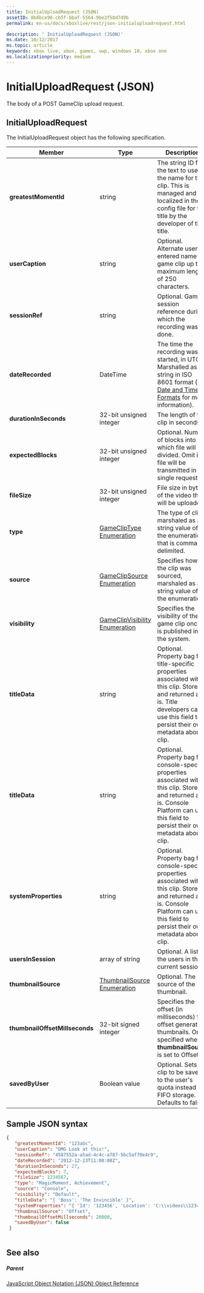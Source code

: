 ```yaml
---
title: InitialUploadRequest (JSON)
assetID: 8b8bce98-cb5f-bbaf-5564-9be2f58d749b
permalink: en-us/docs/xboxlive/rest/json-initialuploadrequest.html

description: ' InitialUploadRequest (JSON)'
ms.date: 10/12/2017
ms.topic: article
keywords: xbox live, xbox, games, uwp, windows 10, xbox one
ms.localizationpriority: medium
---
```

# InitialUploadRequest (JSON)
The body of a POST GameClip upload request. 
<a id="ID4EN"></a>

 
## InitialUploadRequest
 
The InitialUploadRequest object has the following specification.
 
| Member| Type| Description| 
| --- | --- | --- | 
| <b>greatestMomentId</b>| string| The string ID for the text to use as the name for the clip. This is managed and localized in the config file for the title by the developer of the title.| 
| <b>userCaption</b>| string| Optional. Alternate user-entered name for game clip up to a maximum length of 250 characters.| 
| <b>sessionRef</b>| string| Optional. Game session reference during which the recording was done.| 
| <b>dateRecorded</b>| DateTime| The time the recording was started, in UTC. Marshalled as a string in ISO 8601 format (see <a href="http://www.w3.org/TR/NOTE-datetime">Date and Time Formats</a> for more information).| 
| <b>durationInSeconds</b>| 32-bit unsigned integer| The length of the clip in seconds.| 
| <b>expectedBlocks</b>| 32-bit unsigned integer| Optional. Number of blocks into which file will be divided. Omit if file will be transmitted in a single request.| 
| <b>fileSize</b>| 32-bit unsigned integer| File size in bytes of the video that will be uploaded.| 
| <b>type</b>| [GameClipType Enumeration](../enums/gvr-enum-gamecliptypes.md)| The type of clip, marshaled as a string value of the enumeration that is comma-delimited.| 
| <b>source</b>| [GameClipSource Enumeration](../enums/gvr-enum-gameclipsource.md)| Specifies how the clip was sourced, marshaled as a string value of the enumeration.| 
| <b>visibility</b>| [GameClipVisibility Enumeration](../enums/gvr-enum-gameclipvisibility.md)| Specifies the visibility of the game clip once it is published in the system.| 
| <b>titleData</b>| string| Optional. Property bag for title-specific properties associated with this clip. Stored and returned as-is. Title developers can use this field to persist their own metadata about a clip.| 
| <b>titleData</b>| string| Optional. Property bag for console-specific properties associated with this clip. Stored and returned as-is. Console Platform can use this field to persist their own metadata about a clip.| 
| <b>systemProperties</b>| string| Optional. Property bag for console-specific properties associated with this clip. Stored and returned as is. Console Platform can use this field to persist their own metadata about a clip.| 
| <b>usersInSession</b>| array of string| Optional. A list of the users in the current session.| 
| <b>thumbnailSource</b>| [ThumbnailSource Enumeration](../enums/gvr-enum-thumbnailsource.md)| Optional. The source of the thumbnail.| 
| <b>thumbnailOffsetMillseconds</b>| 32-bit signed integer| Specifies the offset (in milliseconds) for offset generated thumbnails. Only specified when <b>thumbnailSource</b> is set to Offset.| 
| <b>savedByUser</b>| Boolean value| Optional. Sets the clip to be saved to the user's quota instead of FIFO storage. Defaults to false.| 
  
<a id="ID4ERH"></a>

 
## Sample JSON syntax
 

```json
{
   "greatestMomentId": "123abc",
   "userCaption": "OMG Look at this!",
   "sessionRef": "4587552a-a5ad-4c4c-a787-5bc5af70e4c9",
   "dateRecorded": "2012-12-23T11:08:08Z",
   "durationInSeconds": 27,
   "expectedBlocks": 7,
   "fileSize": 1234567,
   "type": "MagicMoment, Achievement",
   "source": "Console",
   "visibility": "Default",
   "titleData": "{ 'Boss': 'The Invincible' }",
   "systemProperties": "{ 'Id': '123456', 'Location': 'C:\\videos\\123456.mp4' }",
   "thumbnailSource": "Offset",
   "thumbnailOffsetMillseconds": 20000,
   "savedByUser": false
 }
    
```

  
<a id="ID4E1H"></a>

 
## See also
 
<a id="ID4E3H"></a>

 
##### Parent 

[JavaScript Object Notation (JSON) Object Reference](atoc-xboxlivews-reference-json.md)

   
